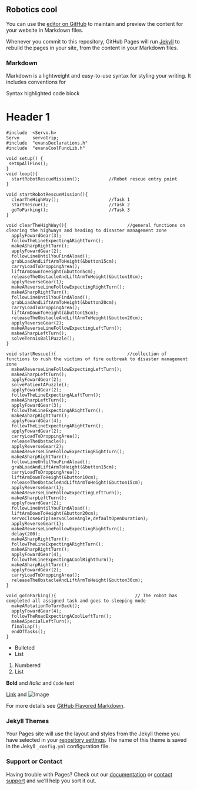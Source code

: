 ## Robotics cool

You can use the [editor on GitHub](https://github.com/evansMeja/arduino-uno-robotics/edit/gh-pages/index.md) to maintain and preview the content for your website in Markdown files.

Whenever you commit to this repository, GitHub Pages will run [Jekyll](https://jekyllrb.com/) to rebuild the pages in your site, from the content in your Markdown files.

### Markdown

Markdown is a lightweight and easy-to-use syntax for styling your writing. It includes conventions for


Syntax highlighted code block

# Header 1
```
#include  <Servo.h>
Servo     servoGrip;
#include  "evansDeclarations.h"
#include  "evansCoolFuncLib.h"

void setup() {
 setUpAllPins(); 
}
void loop(){ 
  startRobotRescueMission();           //Robot rescue entry point
}

void startRobotRescueMission(){
  clearTheHighWay();                   //Task 1
  startRescue();                       //Task 2
  goToParking();                       //Task 3
}

void clearTheHighWay(){                       //general functions on clearing the highways and heading to disaster management zone
  applyFowardGear(3);
  followTheLineExpectingARightTurn();
  makeASharpRightTurn();
  applyFowardGear(2);
  followLineUntilYouFindAload();
  grabLoadAndLiftArmToHeight(&button15cm); 
  carryLoadToDroppingArea();
  liftArmDownToHeight(&button5cm);
  releaseTheObstacleAndLiftArmToHeight(&button10cm);
  applyReverseGear(1);
  makeAReverseLineFollowExpectingRightTurn();
  makeASharpRightTurn();   
  followLineUntilYouFindAload(); 
  grabLoadAndLiftArmToHeight(&button20cm);
  carryLoadToDroppingArea();
  liftArmDownToHeight(&button15cm);
  releaseTheObstacleAndLiftArmToHeight(&button20cm);
  applyReverseGear(2);
  makeAReverseLineFollowExpectingLeftTurn();
  makeASharpLeftTurn();
  solveTennisBallPuzzle();
} 

void startRescue(){                           //collection of functions to rush the victims of fire outbreak to disaster management zone
  makeAReverseLineFollowExpectingLeftTurn();
  makeASharpLeftTurn();
  applyFowardGear(2);
  solvePatientAPuzzle();
  applyFowardGear(2);
  followTheLineExpectingALeftTurn();
  makeASharpLeftTurn();
  applyFowardGear(3);
  followTheLineExpectingARightTurn();
  makeASharpRightTurn();
  applyFowardGear(4);
  followTheLineExpectingARightTurn();
  applyFowardGear(2);
  carryLoadToDroppingArea();
  releaseTheObstacle();              
  applyReverseGear(2);
  makeAReverseLineFollowExpectingRightTurn();
  makeASharpRightTurn();
  followLineUntilYouFindAload();
  grabLoadAndLiftArmToHeight(&button15cm); 
  carryLoadToDroppingArea();
  liftArmDownToHeight(&button10cm);
  releaseTheObstacleAndLiftArmToHeight(&button15cm);
  applyReverseGear(1);
  makeAReverseLineFollowExpectingLeftTurn();
  makeASharpLeftTurn();
  applyFowardGear(2);
  followLineUntilYouFindAload(); 
  liftArmDownToHeight(&button20cm);                     
  servoCloseGrip(servoCloseAngle,defaultOpenDuration);
  applyReverseGear(1);
  makeAReverseLineFollowExpectingRightTurn();
  delay(200);
  makeASharpRightTurn();
  followTheLineExpectingARightTurn();
  makeASharpRightTurn();  
  applyFowardGear(4);
  followTheLineExpectingACoolRightTurn();
  makeASharpRightTurn();
  applyFowardGear(2);
  carryLoadToDroppingArea();
  releaseTheObstacleAndLiftArmToHeight(&button30cm);
}

void goToParking(){                              // The robot has completed all assigned task and goes to sleeping mode
  makeARotationToTurnBack();
  applyFowardGear(4);
  followTheRoadExpectingACoolLeftTurn();
  makeASpecialLeftTurn();
  finalLap();
  endOfTasks();
}
```
- Bulleted
- List

1. Numbered
2. List

**Bold** and _Italic_ and `Code` text

[Link](url) and ![Image](src)


For more details see [GitHub Flavored Markdown](https://guides.github.com/features/mastering-markdown/).

### Jekyll Themes

Your Pages site will use the layout and styles from the Jekyll theme you have selected in your [repository settings](https://github.com/evansMeja/arduino-uno-robotics/settings/pages). The name of this theme is saved in the Jekyll `_config.yml` configuration file.

### Support or Contact

Having trouble with Pages? Check out our [documentation](https://docs.github.com/categories/github-pages-basics/) or [contact support](https://support.github.com/contact) and we’ll help you sort it out.
